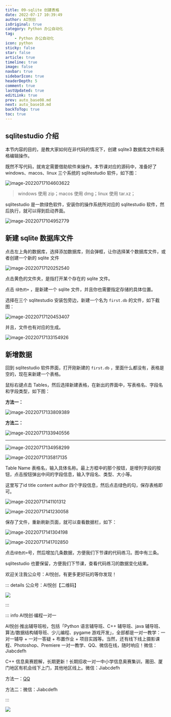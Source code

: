 ```yaml
---
title: 09-sqlite 创建表格
date: 2022-07-17 10:39:49
author: AI悦创
isOriginal: true
category: Python 办公自动化
tag:
    - Python 办公自动化
icon: python
sticky: false
star: false
article: true
timeline: true
image: false
navbar: true
sidebarIcon: true
headerDepth: 5
comment: true
lastUpdated: true
editLink: true
prev: auto_base08.md
next: auto_base10.md
backToTop: true
toc: true
---
```


## sqlitestudio 介绍

本节内容的目的，是教大家如何在非代码的情况下，创建 sqlite3 数据库文件和表格编辑操作。

既然不写代码，就肯定需要借助软件来操作。本节课对应的源码中，准备好了 windows、macos、linux 三个系统的 sqlitestudio 软件，如下图：

![image-20220717104603622](./auto_base09.assets/image-20220717104603622.png)

> windows 使用 zip；macos 使用 dmg；linux 使用 tar.xz；

sqlitestudio 是一款绿色软件，安装你的操作系统所对应的 sqlitestudio 软件，然后执行，就可以得到启动界面。

![image-20220717104952779](./auto_base09.assets/image-20220717104952779.png)

## 新建  sqlite 数据库文件

点击左上角的数据库，选择添加数据库，则会弹框，让你选择某个数据库文件，或者创建一个新的 sqlite 文件

![image-20220717120252540](./auto_base09.assets/image-20220717120252540.png)

点击黄色的文件夹，是指打开某个存在的 sqlite 文件。

点击 `绿色的+` ，是新建一个 sqlite 文件，并且你也需要指定存储的具体位置。

选择在三个 sqlitestudio 安装包旁边，新建一个名为 `first.db` 的文件，如下截图：

![image-20220717120453407](./auto_base09.assets/image-20220717120453407.png)

并且，文件也有对应的生成。

![image-20220717133154926](./auto_base09.assets/image-20220717133154926.png)

## 新增数据

回到 sqlitestudio 软件界面，打开刚新建的 `first.db` ，里面什么都没有，表格是空的，现在来新建一个表格。

鼠标右键点击 Tables，然后选择新建表格，在新出的界面中，写表格名、字段名和字段类型，如下图：

**方法一：**

![image-20220717133809389](./auto_base09.assets/image-20220717133809389.png)

**方法二：**

![image-20220717133940556](./auto_base09.assets/image-20220717133940556.png)

---

![image-20220717134958299](./auto_base09.assets/image-20220717134958299.png)

![image-20220717135817135](./auto_base09.assets/image-20220717135817135.png)

Table Name 表格名，输入具体名称。最上方框中的那个按钮，是增列字段的按钮，点击按钮弹出中间的字段信息，输入字段名、类型、大小等。

这里写了id title content author 四个字段信息，然后点击绿色的勾，保存表格即可。

![image-20220717141101312](./auto_base09.assets/image-20220717141101312.png)

![image-20220717141230058](./auto_base09.assets/image-20220717141230058.png)

保存了文件，重新刷新页面，就可以查看数据栏，如下：

![image-20220717141304198](./auto_base09.assets/image-20220717141304198.png)

![image-20220717141702850](./auto_base09.assets/image-20220717141702850.png)

点击`绿色的+`号，然后增加几条数据，方便我们下节课的代码练习。图中有三条。

sqlitestudio 也要保留，方便我们下节课，查看代码练习的数据变化结果。

欢迎关注我公众号：AI悦创，有更多更好玩的等你发现！

::: details 公众号：AI悦创【二维码】

![](/gzh.jpg)

:::

::: info AI悦创·编程一对一

AI悦创·推出辅导班啦，包括「Python 语言辅导班、C++ 辅导班、java 辅导班、算法/数据结构辅导班、少儿编程、pygame 游戏开发」，全部都是一对一教学：一对一辅导 + 一对一答疑 + 布置作业 + 项目实践等。当然，还有线下线上摄影课程、Photoshop、Premiere 一对一教学、QQ、微信在线，随时响应！微信：Jiabcdefh

C++ 信息奥赛题解，长期更新！长期招收一对一中小学信息奥赛集训，莆田、厦门地区有机会线下上门，其他地区线上。微信：Jiabcdefh

方法一：[QQ](http://wpa.qq.com/msgrd?v=3&uin=1432803776&site=qq&menu=yes)

方法二：微信：Jiabcdefh

:::

![](/zsxq.jpg)














